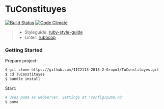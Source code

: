 # TuConstituyes
[![Build Status](https://travis-ci.org/IIC2113-2015-2-Grupo1/TuConstituyes.svg?branch=master)](https://travis-ci.org/IIC2113-2015-2-Grupo1/TuConstituyes) [![Code Climate](https://codeclimate.com/github/IIC2113-2015-2-Grupo1/TuConstituyes/badges/gpa.svg)](https://codeclimate.com/github/IIC2113-2015-2-Grupo1/TuConstituyes)

> * Styleguide: [ruby-style-guide](https://github.com/bbatsov/ruby-style-guide)
> * Linter: [rubocop](https://github.com/bbatsov/rubocop)

### Getting Started

Prepare project:
```sh
$ git clone https://github.com/IIC2113-2015-2-Grupo1/TuConstituyes.git
$ cd TuConstituyes
$ bundle install
```

Start:
```sh
# Uses puma as webserver. Settings at 'config/puma.rb'
$ puma
```
